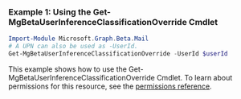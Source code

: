 ### Example 1: Using the Get-MgBetaUserInferenceClassificationOverride Cmdlet
```powershell
Import-Module Microsoft.Graph.Beta.Mail
# A UPN can also be used as -UserId.
Get-MgBetaUserInferenceClassificationOverride -UserId $userId
```
This example shows how to use the Get-MgBetaUserInferenceClassificationOverride Cmdlet.
To learn about permissions for this resource, see the [permissions reference](/graph/permissions-reference).
